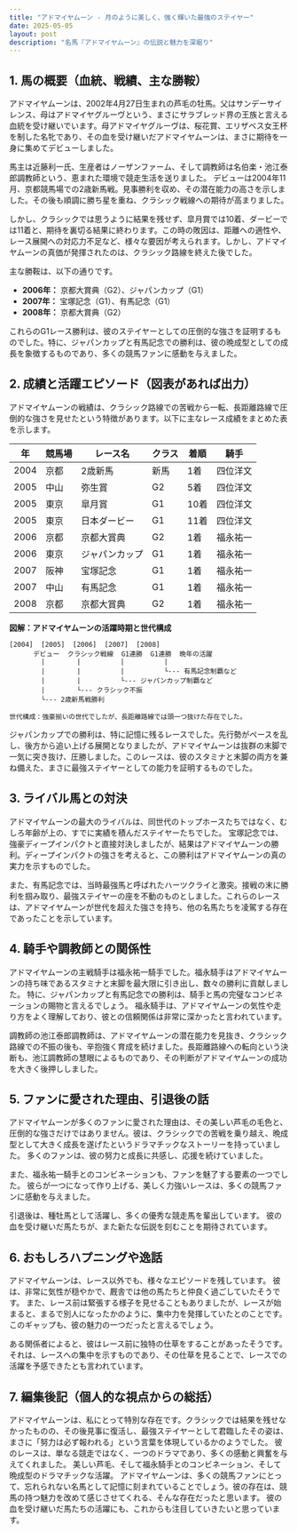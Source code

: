 ```yaml
---
title: "アドマイヤムーン - 月のように美しく、強く輝いた最強のステイヤー"
date: 2025-05-05
layout: post
description: "名馬『アドマイヤムーン』の伝説と魅力を深堀り"
---
```


## 1. 馬の概要（血統、戦績、主な勝鞍）

アドマイヤムーンは、2002年4月27日生まれの芦毛の牡馬。父はサンデーサイレンス、母はアドマイヤグルーヴという、まさにサラブレッド界の王族と言える血統を受け継いでいます。母アドマイヤグルーヴは、桜花賞、エリザベス女王杯を制した名牝であり、その血を受け継いだアドマイヤムーンは、まさに期待を一身に集めてデビューしました。

馬主は近藤利一氏、生産者はノーザンファーム、そして調教師は名伯楽・池江泰郎調教師という、恵まれた環境で競走生活を送りました。  デビューは2004年11月、京都競馬場での2歳新馬戦。見事勝利を収め、その潜在能力の高さを示しました。その後も順調に勝ち星を重ね、クラシック戦線への期待が高まりました。

しかし、クラシックでは思うように結果を残せず、皐月賞では10着、ダービーでは11着と、期待を裏切る結果に終わります。この時の敗因は、距離への適性や、レース展開への対応力不足など、様々な要因が考えられます。しかし、アドマイヤムーンの真価が発揮されたのは、クラシック路線を終えた後でした。

主な勝鞍は、以下の通りです。

* **2006年：** 京都大賞典（G2）、ジャパンカップ（G1）
* **2007年：** 宝塚記念（G1）、有馬記念（G1）
* **2008年：** 京都大賞典（G2）


これらのG1レース勝利は、彼のステイヤーとしての圧倒的な強さを証明するものでした。特に、ジャパンカップと有馬記念での勝利は、彼の晩成型としての成長を象徴するものであり、多くの競馬ファンに感動を与えました。


## 2. 成績と活躍エピソード（図表があれば出力）

アドマイヤムーンの戦績は、クラシック路線での苦戦から一転、長距離路線で圧倒的な強さを見せたという特徴があります。以下に主なレース成績をまとめた表を示します。

| 年 | 競馬場 | レース名 | クラス | 着順 | 騎手 |
|---|---|---|---|---|---|
| 2004 | 京都 | 2歳新馬 | 新馬 | 1着 | 四位洋文 |
| 2005 | 中山 | 弥生賞 | G2 | 5着 | 四位洋文 |
| 2005 | 東京 | 皐月賞 | G1 | 10着 | 四位洋文 |
| 2005 | 東京 | 日本ダービー | G1 | 11着 | 四位洋文 |
| 2006 | 京都 | 京都大賞典 | G2 | 1着 | 福永祐一 |
| 2006 | 東京 | ジャパンカップ | G1 | 1着 | 福永祐一 |
| 2007 | 阪神 | 宝塚記念 | G1 | 1着 | 福永祐一 |
| 2007 | 中山 | 有馬記念 | G1 | 1着 | 福永祐一 |
| 2008 | 京都 | 京都大賞典 | G2 | 1着 | 福永祐一 |


**図解：アドマイヤムーンの活躍時期と世代構成**

```
[2004]  [2005]  [2006]  [2007]  [2008]
      デビュー  クラシック戦線  G1連勝  G1連勝  晩年の活躍
        |        |          |          |
        |        |          |          └--- 有馬記念制覇など
        |        |          └--- ジャパンカップ制覇など
        |        └--- クラシック不振
        └--- 2歳新馬戦勝利

世代構成：強豪揃いの世代でしたが、長距離路線では頭一つ抜けた存在でした。
```

ジャパンカップでの勝利は、特に記憶に残るレースでした。先行勢がペースを乱し、後方から追い上げる展開となりましたが、アドマイヤムーンは抜群の末脚で一気に突き抜け、圧勝しました。このレースは、彼のスタミナと末脚の両方を兼ね備えた、まさに最強ステイヤーとしての能力を証明するものでした。


## 3. ライバル馬との対決

アドマイヤムーンの最大のライバルは、同世代のトップホースたちではなく、むしろ年齢が上の、すでに実績を積んだステイヤーたちでした。  宝塚記念では、強豪ディープインパクトと直接対決しましたが、結果はアドマイヤムーンの勝利。ディープインパクトの強さを考えると、この勝利はアドマイヤムーンの真の実力を示すものでした。

また、有馬記念では、当時最強馬と呼ばれたハーツクライと激突。接戦の末に勝利を掴み取り、最強ステイヤーの座を不動のものとしました。これらのレースは、アドマイヤムーンが世代を超えた強さを持ち、他の名馬たちを凌駕する存在であったことを示しています。


## 4. 騎手や調教師との関係性

アドマイヤムーンの主戦騎手は福永祐一騎手でした。福永騎手はアドマイヤムーンの持ち味であるスタミナと末脚を最大限に引き出し、数々の勝利に貢献しました。  特に、ジャパンカップと有馬記念での勝利は、騎手と馬の完璧なコンビネーションの賜物と言えるでしょう。  福永騎手は、アドマイヤムーンの気性や走り方をよく理解しており、彼との信頼関係は非常に深かったと言われています。

調教師の池江泰郎調教師は、アドマイヤムーンの潜在能力を見抜き、クラシック路線での不振の後も、辛抱強く育成を続けました。長距離路線への転向という決断も、池江調教師の慧眼によるものであり、その判断がアドマイヤムーンの成功を大きく後押ししました。


## 5. ファンに愛された理由、引退後の話

アドマイヤムーンが多くのファンに愛された理由は、その美しい芦毛の毛色と、圧倒的な強さだけではありません。彼は、クラシックでの苦戦を乗り越え、晩成型として大きく成長を遂げたというドラマチックなストーリーを持っていました。  多くのファンは、彼の努力と成長に共感し、応援を続けていました。

また、福永祐一騎手とのコンビネーションも、ファンを魅了する要素の一つでした。  彼らが一つになって作り上げる、美しく力強いレースは、多くの競馬ファンに感動を与えました。

引退後は、種牡馬として活躍し、多くの優秀な競走馬を輩出しています。  彼の血を受け継いだ馬たちが、また新たな伝説を刻むことを期待されています。


## 6. おもしろハプニングや逸話

アドマイヤムーンは、レース以外でも、様々なエピソードを残しています。  彼は、非常に気性が穏やかで、厩舎では他の馬たちと仲良く過ごしていたそうです。  また、レース前は緊張する様子を見せることもありましたが、レースが始まると、まるで別人になったかのように、集中力を発揮していたとのことです。  このギャップも、彼の魅力の一つだったと言えるでしょう。

ある関係者によると、彼はレース前に独特の仕草をすることがあったそうです。  それは、レースへの集中を示すものであり、その仕草を見ることで、レースでの活躍を予感できたとも言われています。


## 7. 編集後記（個人的な視点からの総括）

アドマイヤムーンは、私にとって特別な存在です。クラシックでは結果を残せなかったものの、その後見事に復活し、最強ステイヤーとして君臨したその姿は、まさに「努力は必ず報われる」という言葉を体現しているかのようでした。  彼のレースは、単なる競走ではなく、一つのドラマであり、多くの感動と興奮を与えてくれました。  美しい芦毛、そして福永騎手とのコンビネーション、そして晩成型のドラマチックな活躍。  アドマイヤムーンは、多くの競馬ファンにとって、忘れられない名馬として記憶に刻まれていることでしょう。彼の存在は、競馬の持つ魅力を改めて感じさせてくれる、そんな存在だったと思います。  彼の血を受け継いだ馬たちの活躍にも、これからも注目していきたいと思っています。

